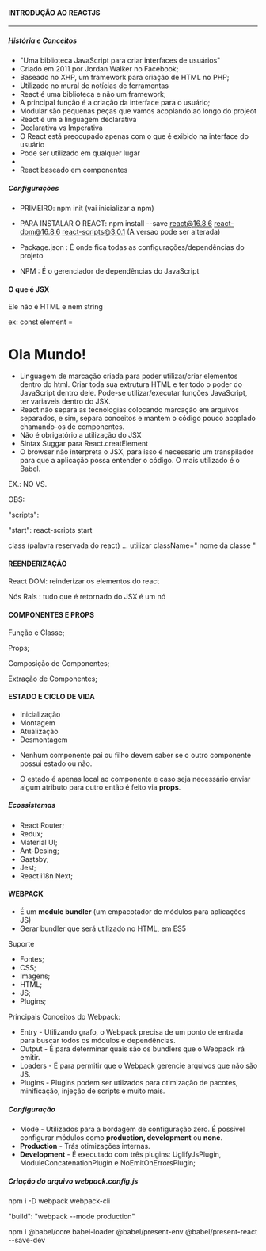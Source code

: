 #### INTRODUÇÃO AO REACTJS

____________________________________________

##### História e Conceitos

- "Uma biblioteca JavaScript para criar interfaces de usuários"
- Criado em 2011 por Jordan Walker no Facebook;
- Baseado no XHP, um framework para criação de HTML no PHP;
- Utilizado no mural de notícias de ferramentas
- React é uma biblioteca e não um framework;
- A principal função é a criação da interface para o usuário;
- Modular são pequenas peças que vamos acoplando ao longo do projeot
- React é um a linguagem declarativa
- Declarativa vs Imperativa
- O React está preocupado apenas com o que é exibido na interface do usuário
- Pode ser utilizado em qualquer lugar
- 
- React baseado em componentes

##### Configurações

- PRIMEIRO: npm init (vai inicializar a npm)

- PARA INSTALAR O REACT:  npm install --save react@16.8.6 react-dom@16.8.6  react-scripts@3.0.1  (A versao pode ser alterada)
- Package.json : É onde fica todas as configurações/dependências do projeto
- NPM : É o gerenciador de dependências do JavaScript                                        

#### O que é JSX

Ele não é HTML e nem string

ex: const element = <h1> Ola Mundo! </h1>

- Linguagem de marcação criada para poder utilizar/criar elementos dentro do html. Criar toda sua extrutura HTML e ter todo o poder do JavaScript dentro dele. Pode-se utilizar/executar funções JavaScript, ter variaveis dentro do JSX.
- React não separa as tecnologias colocando marcação em arquivos separados, e sim, separa conceitos e mantem o código pouco acoplado chamando-os de componentes.
- Não é obrigatório a utilização do JSX
- Sintax Suggar para React.creatElement
- O browser não interpreta o JSX, para isso é necessario um transpilador para que a aplicação possa entender o código. O mais utilizado é o Babel.

EX.: NO VS.



OBS:

 "scripts": 

  "start":  react-scripts start



class (palavra reservada do react) ... utilizar className=" nome da classe "



#### REENDERIZAÇÃO

React DOM: reinderizar os elementos do react

Nós Raís : tudo que é retornado do JSX é um nó



#### COMPONENTES E PROPS

Função e Classe;

Props;

Composição de Componentes;

Extração de Componentes;



#### ESTADO E CICLO DE VIDA

- Inicialização 
- Montagem  
- Atualização  
- Desmontagem 

* Nenhum componente pai ou filho devem saber se o outro componente possui estado ou não.

- O estado é apenas local ao componente e caso seja necessário enviar algum atributo para outro então é feito via **props**.

##### Ecossistemas

- React Router;
- Redux;
- Material UI;
- Ant-Desing;
- Gastsby;
- Jest;
- React i18n Next;



#### WEBPACK

- É um **module bundler** (um empacotador de módulos para aplicações JS)
- Gerar bundler que será utilizado no HTML, em ES5

Suporte

- Fontes;
- CSS;
- Imagens;
- HTML;
- JS;
- Plugins;

Principais Conceitos do Webpack:

- Entry - Utilizando grafo, o Webpack precisa de um ponto de entrada para buscar todos os módulos e dependências.
- Output - É para determinar quais são os bundlers que o Webpack irá emitir.
- Loaders - É para permitir que o Webpack gerencie arquivos que não são JS.
- Plugins - Plugins podem ser utilzados para otimização de pacotes, minificação, injeção de scripts e muito mais.

##### Configuração

- Mode - Utilizados para a bordagem de configuração zero. É possível configurar módulos como **production, development** ou **none**.
- **Production** - Trás otimizações internas.
- **Development** - É executado com três plugins: UglifyJsPlugin, ModuleConcatenationPlugin e NoEmitOnErrorsPlugin;

##### Criação do arquivo webpack.config.js

npm i -D webpack webpack-cli

"build": "webpack --mode production"

npm i @babel/core babel-loader @babel/present-env @babel/present-react --save-dev





